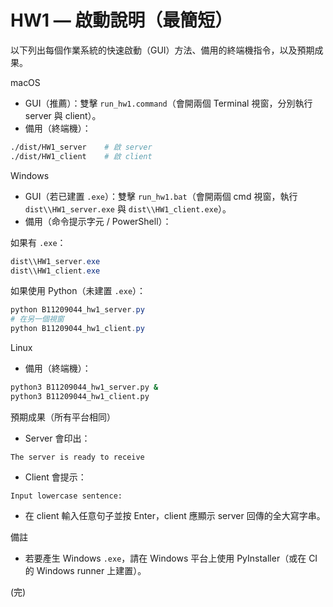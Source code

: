 # HW1 — 啟動說明（最簡短）

以下列出每個作業系統的快速啟動（GUI）方法、備用的終端機指令，以及預期成果。

macOS
- GUI（推薦）：雙擊 `run_hw1.command`（會開兩個 Terminal 視窗，分別執行 server 與 client）。
- 備用（終端機）：

```bash
./dist/HW1_server    # 啟 server
./dist/HW1_client    # 啟 client
```

Windows
- GUI（若已建置 `.exe`）：雙擊 `run_hw1.bat`（會開兩個 cmd 視窗，執行 `dist\\HW1_server.exe` 與 `dist\\HW1_client.exe`）。
- 備用（命令提示字元 / PowerShell）：

如果有 `.exe`：
```powershell
dist\\HW1_server.exe
dist\\HW1_client.exe
```

如果使用 Python（未建置 `.exe`）：
```powershell
python B11209044_hw1_server.py
# 在另一個視窗
python B11209044_hw1_client.py
```

Linux
- 備用（終端機）：

```bash
python3 B11209044_hw1_server.py &
python3 B11209044_hw1_client.py
```

預期成果（所有平台相同）
- Server 會印出：

```
The server is ready to receive
```

- Client 會提示：

```
Input lowercase sentence:
```

- 在 client 輸入任意句子並按 Enter，client 應顯示 server 回傳的全大寫字串。

備註
- 若要產生 Windows `.exe`，請在 Windows 平台上使用 PyInstaller（或在 CI 的 Windows runner 上建置）。

(完)
